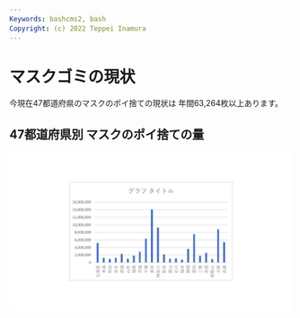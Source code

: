 ```yaml
---
Keywords: bashcms2, bash
Copyright: (c) 2022 Teppei Inamura
---
```


# **マスクゴミの現状**

今現在47都道府県のマスクのポイ捨ての現状は
年間63,264枚以上あります。

## 47都道府県別 マスクのポイ捨ての量

![都道府県](/todohuken1/todohuken.JPG)



